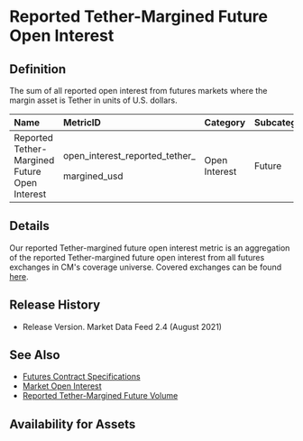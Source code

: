 # Reported Tether-Margined Future Open Interest

## Definition

The sum of all reported open interest from futures markets where the margin asset is Tether in units of U.S. dollars.

<table>
  <thead>
    <tr>
      <th style="text-align:left">Name</th>
      <th style="text-align:left">MetricID</th>
      <th style="text-align:left">Category</th>
      <th style="text-align:left">Subcategory</th>
      <th style="text-align:left">Type</th>
      <th style="text-align:left">Unit</th>
      <th style="text-align:left">Frequency</th>
    </tr>
  </thead>
  <tbody>
    <tr>
      <td style="text-align:left">Reported Tether-Margined Future Open Interest</td>
      <td style="text-align:left">
        <p>open_interest_reported_tether_</p>
        <p>margined_usd</p>
      </td>
      <td style="text-align:left">Open Interest</td>
      <td style="text-align:left">Future</td>
      <td style="text-align:left">Sum</td>
      <td style="text-align:left">USD</td>
      <td style="text-align:left">1h, 1d</td>
    </tr>
  </tbody>
</table>

## Details

Our reported Tether-margined future open interest metric is an aggregation of the reported Tether-margined future open interest from all futures exchanges in CM's coverage universe.  Covered exchanges can be found [here](../../exchanges/all-exchanges.md).

## Release History

* Release Version. Market Data Feed 2.4 \(August 2021\) 

## See Also

* [Futures Contract Specifications](../../market-data/derivatives-contract-specifications.md)
* [Market Open Interest](../../market-data/market-open-interest.md)
* [Reported Tether-Margined Future Volume](../volume/volume_reported_future_tether_margined_usd_1d.md)

## Availability for Assets

